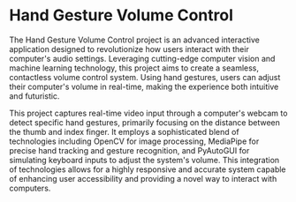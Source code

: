 # Hand Gesture Volume Control
The Hand Gesture Volume Control project is an advanced interactive application designed to revolutionize how users interact with their computer's audio settings. Leveraging cutting-edge computer vision and machine learning technology, this project aims to create a seamless, contactless volume control system. Using hand gestures, users can adjust their computer's volume in real-time, making the experience both intuitive and futuristic.

This project captures real-time video input through a computer's webcam to detect specific hand gestures, primarily focusing on the distance between the thumb and index finger. It employs a sophisticated blend of technologies including OpenCV for image processing, MediaPipe for precise hand tracking and gesture recognition, and PyAutoGUI for simulating keyboard inputs to adjust the system's volume. This integration of technologies allows for a highly responsive and accurate system capable of enhancing user accessibility and providing a novel way to interact with computers.
